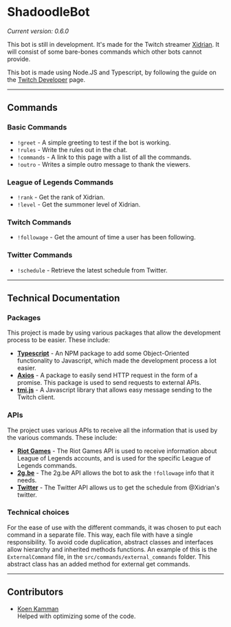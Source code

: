 # ShadoodleBot

*Current version: 0.6.0*

This bot is still in development. It's made for the Twitch streamer [Xidrian](https://twitch.tv/xidrian). It will consist of some bare-bones commands which other bots cannot provide.



This bot is made using Node.JS and Typescript, by following the guide on the [Twitch Developer](https://dev.twitch.tv/docs/irc/) page.

---

## Commands

### Basic Commands
- `!greet` - A simple greeting to test if the bot is working.
- `!rules` - Write the rules out in the chat.
- `!commands` - A link to this page with a list of all the commands.
- `!outro` - Writes a simple outro message to thank the viewers.

### League of Legends Commands
- `!rank` - Get the rank of Xidrian.
- `!level` - Get the summoner level of Xidrian.

### Twitch Commands
- `!followage` - Get the amount of time a user has been following.

### Twitter Commands
- `!schedule` - Retrieve the latest schedule from Twitter.

---

## Technical Documentation

### Packages
This project is made by using various packages that allow the development process to be easier. These include:

- [**Typescript**](https://www.npmjs.com/package/typescript) - An NPM package to add some Object-Oriented functionality to Javascript, which made the development process a lot easier.
- [**Axios**](https://www.npmjs.com/package/axios) - A package to easily send HTTP request in the form of a promise. This package is used to send requests to external APIs.
- [**tmi.js**](https://www.npmjs.com/package/tmi.js) - A Javascript library that allows easy message sending to the Twitch client. 


### APIs
The project uses various APIs to receive all the information that is used by the various commands. These include:

- [**Riot Games**](https://developer.riotgames.com/apis) - The Riot Games API is used to receive information about League of Legends accounts, and is used for the specific League of Legends commands.
- [**2g.be**](https://2g.be/) - The 2g.be API allows the bot to ask the `!followage` info that it needs.
- [**Twitter**](https://developer.twitter.com) - The Twitter API allows us to get the schedule from @Xidrian's twitter.


### Technical choices
For the ease of use with the different commands, it was chosen to put each command in a separate file. This way, each file with have a single responsibility. To avoid code duplication, abstract classes and interfaces allow hierarchy and inherited methods functions. An example of this is the `ExternalCommand` file, in the `src/commands/external_commands` folder. This abstract class has an added method for external get commands.


---

## Contributors
- [Koen Kamman](https://github.com/KoenKamman)  
  Helped with optimizing some of the  code.
